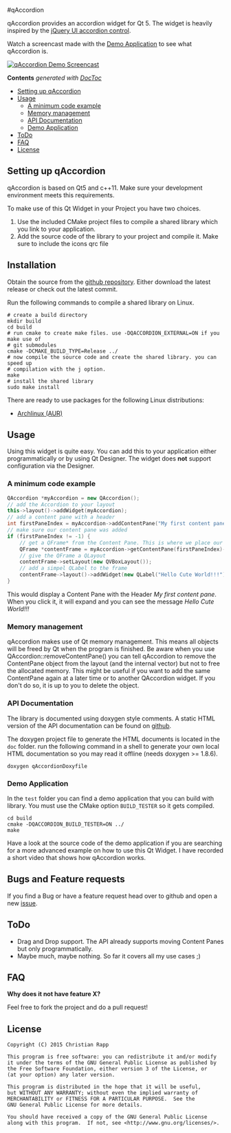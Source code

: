 #qAccordion

qAccordion provides an accordion widget for Qt 5. The widget is heavily inspired by the [jQuery UI accordion control](https://jqueryui.com/accordion/).

Watch a screencast made with the [Demo Application](#demo-application) to see what qAccordion is.

[![qAccordion Demo Screencast](http://i.imgur.com/vLz2dYk.png)](https://www.youtube.com/watch?v=czhRcNdSHw4 "qAccordion Demo Screencast")

<!-- START doctoc generated TOC please keep comment here to allow auto update -->
<!-- DON'T EDIT THIS SECTION, INSTEAD RE-RUN doctoc TO UPDATE -->
**Contents** *generated with [DocToc](https://github.com/thlorenz/doctoc)*

- [Setting up qAccordion](#setting-up-qaccordion)
- [Usage](#usage)
  - [A minimum code example](#a-minimum-code-example)
  - [Memory management](#memory-management)
  - [API Documentation](#api-documentation)
  - [Demo Application](#demo-application)
- [ToDo](#todo)
- [FAQ](#faq)
- [License](#license)

<!-- END doctoc generated TOC please keep comment here to allow auto update -->

## Setting up qAccordion

qAccordion is based on Qt5 and c++11. Make sure your development environment meets this requirements.

To make use of this Qt Widget in your Project you have two choices.

1. Use the included CMake project files to compile a shared library which you link to your application.
2. Add the source code of the library to your project and compile it. Make sure to include the icons qrc file

## Installation 

Obtain the source from the [github repository](https://github.com/crapp/qaccordion). Either download the latest release or check out the latest commit.

Run the following commands to compile a shared library on Linux.

```shell
# create a build directory
mkdir build
cd build
# run cmake to create make files. use -DQACCORDION_EXTERNAL=ON if you make use of
# git submodules
cmake -DCMAKE_BUILD_TYPE=Release ../
# now compile the source code and create the shared library. you can speed up 
# compilation with the j option.
make 
# install the shared library
sudo make install

```

There are ready to use packages for the following Linux distributions:

* [Archlinux (AUR)](https://aur.archlinux.org/packages/qaccordion/)

## Usage

Using this widget is quite easy. You can add this to your application either programmatically or by using Qt Designer. The widget does __not__ support configuration via the Designer. 

### A minimum code example

```c++
QAccordion *myAccordion = new QAccordion();
// add the Accordion to your layout
this->layout()->addWidget(myAccordion);
// add a content pane with a header
int firstPaneIndex = myAccordion->addContentPane("My first content pane");
// make sure our content pane was added
if (firstPaneIndex != -1) {
	// get a QFrame* from the Content Pane. This is where we place our content
	QFrame *contentFrame = myAccordion->getContentPane(firstPaneIndex)->getContentFrame();
	// give the QFrame a QLayout
	contentFrame->setLayout(new QVBoxLayout());
	// add a simpel QLabel to the frame
	contentFrame->layout()->addWidget(new QLabel("Hello Cute World!!!"));
}
```
This would display a Content Pane with the Header _My first content pane_. When you click it, it will expand and you can see the message _Hello Cute World!!!_

### Memory management

qAccordion makes use of Qt memory management. This means all objects will be freed by Qt when the program is finished. Be aware when you use QAccordion::removeContentPane() you can tell qAccordion to remove the ContentPane object from the layout (and the internal vector) but not to free the allocated memory. This might be useful if you want to add the same ContentPane again at a later time or to another QAccordion widget. If you don't do so, it is up to you to delete the object.

### API Documentation

The library is documented using doxygen style comments. A static HTML version of the API documentation can be found on [github](https://crapp.github.io/qaccordion/). 

The doxygen project file to generate the HTML documents is located in the `doc` folder. run the following command in a shell to generate your own local HTML documentation so you may read it offline (needs doxygen >= 1.8.6).

```shell
doxygen qAccordionDoxyfile
```

### Demo Application

In the `test` folder you can find a demo application that you can build with library.
You must use the CMake option `BUILD_TESTER` so it gets compiled. 

```shell
cd build
cmake -DQACCORDION_BUILD_TESTER=ON ../
make
```

Have a look at the source code of the demo application if you are searching for a more advanced example on how to use this Qt Widget. I have recorded a short video that shows how qAccordion works.

## Bugs and Feature requests

If you find a Bug or have a feature request head over to github and open a new [issue](https://github.com/crapp/qaccordion/issues). 

## ToDo ##
* Drag and Drop support. The API already supports moving Content Panes but only programmatically. 
* Maybe much, maybe nothing. So far it covers all my use cases ;)

## FAQ ##

**Why does it not have feature X?**

Feel free to fork the project and do a pull request!

## License
```
Copyright (C) 2015 Christian Rapp

This program is free software: you can redistribute it and/or modify
it under the terms of the GNU General Public License as published by
the Free Software Foundation, either version 3 of the License, or
(at your option) any later version.

This program is distributed in the hope that it will be useful,
but WITHOUT ANY WARRANTY; without even the implied warranty of
MERCHANTABILITY or FITNESS FOR A PARTICULAR PURPOSE.  See the
GNU General Public License for more details.

You should have received a copy of the GNU General Public License
along with this program.  If not, see <http://www.gnu.org/licenses/>.
```
